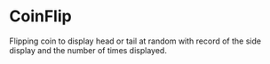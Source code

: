 # CoinFlip
Flipping coin to display head or tail at random with record of the side display and the number of times displayed.
